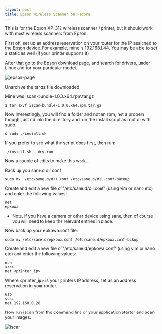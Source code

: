 ```yaml
---
layout: post
title: Epson Wireless Scanner on Fedora
---
```


This is for the Epson XP-312 wireless scanner / printer, but it should work with most wireless scanners from Epson.

First off, set up an address reservation on your router for the IP assigned to the Epson device. For example, mine is 192.168.1.44. You may be able to set a static as well (if your printer supports it)

After that go to the [Epson download page](http://download.ebz.epson.net/dsc/search/01/search/?OSC=LX), and search for drivers, under Linux and for your particular model.

![epson-page](https://raw.githubusercontent.com/lukehinds/lukehinds.github.io/master/img/epson-page.jpg)


Unarchive the tar.gz file downloaded

Mine was iscan-bundle-1.0.0.x64.rpm.tar.gz

~~~
$ tar zxvf iscan-bundle-1.0.0.x64.rpm.tar.gz
~~~

Now interestingly, you will find a folder and not an rpm, not a probem though, just cd into the directory and run the install script as root or with sudo.

~~~
$ sudo ./install.sh
~~~
If you prefer to see what the script does first, then run:

~~~
./install.sh --dry-run
~~~

Now a couple of edits to make this work...

Back up you sane.d dll conf

~~~
sudo mv  /etc/sane.d/dll.conf /etc/sane.d/dll.conf-backup
~~~

Create and edit a new file of '/etc/sane.d/dll.conf' (using vim or nano etc) and enter the following values:

~~~
net
epkowa
~~~

* Note, if you have a camera or other device using sane, then of course you will need to keep the relevant entries in place.

Now back up your epkowa.conf file:

~~~
sudo mv /etc/sane.d/epkowa.conf /etc/sane.d/epkowa.conf-bckup
~~~

Create and edit a new file of '/etc/sane.d/epkowa.conf' (using vim or nano etc) and enter the following values:

~~~
usb
scsi
net <printer_ip>
~~~

Where <printer_ip> is your printers IP address, set as an address reservation in your router.

~~~
usb
scsi
net 192.168.0.28
~~~

Now run iscan from the command line or your application starter and scan your images.

![iscan](https://raw.githubusercontent.com/lukehinds/lukehinds.github.io/master/img/iscan.jpg)
